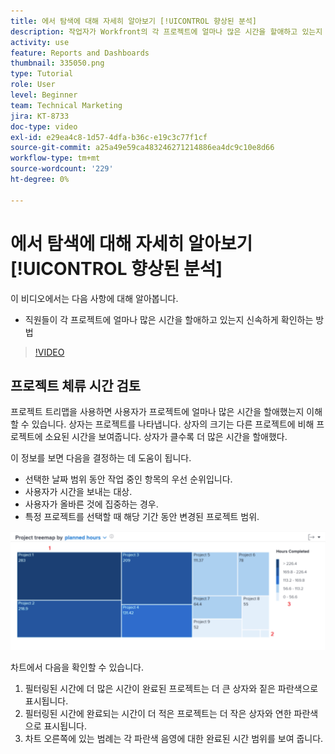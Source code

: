 ```yaml
---
title: 에서 탐색에 대해 자세히 알아보기 [!UICONTROL 향상된 분석]
description: 작업자가 Workfront의 각 프로젝트에 얼마나 많은 시간을 할애하고 있는지 신속하게 확인하는 방법에 대해 알아봅니다.
activity: use
feature: Reports and Dashboards
thumbnail: 335050.png
type: Tutorial
role: User
level: Beginner
team: Technical Marketing
jira: KT-8733
doc-type: video
exl-id: e29ea4c8-1d57-4dfa-b36c-e19c3c77f1cf
source-git-commit: a25a49e59ca483246271214886ea4dc9c10e8d66
workflow-type: tm+mt
source-wordcount: '229'
ht-degree: 0%

---
```


# 에서 탐색에 대해 자세히 알아보기 [!UICONTROL 향상된 분석]

이 비디오에서는 다음 사항에 대해 알아봅니다.

* 직원들이 각 프로젝트에 얼마나 많은 시간을 할애하고 있는지 신속하게 확인하는 방법

>[!VIDEO](https://video.tv.adobe.com/v/335050/?quality=12&learn=on)

## 프로젝트 체류 시간 검토

프로젝트 트리맵을 사용하면 사용자가 프로젝트에 얼마나 많은 시간을 할애했는지 이해할 수 있습니다. 상자는 프로젝트를 나타냅니다. 상자의 크기는 다른 프로젝트에 비해 프로젝트에 소요된 시간을 보여줍니다. 상자가 클수록 더 많은 시간을 할애했다.

이 정보를 보면 다음을 결정하는 데 도움이 됩니다.

* 선택한 날짜 범위 동안 작업 중인 항목의 우선 순위입니다.
* 사용자가 시간을 보내는 대상.
* 사용자가 올바른 것에 집중하는 경우.
* 특정 프로젝트를 선택할 때 해당 기간 동안 변경된 프로젝트 범위.

![아래 글머리 기호에 설명된 영역에 숫자가 표시된 프로젝트 트리맵을 보여주는 이미지](assets/section-2-7.png)

차트에서 다음을 확인할 수 있습니다.

1. 필터링된 시간에 더 많은 시간이 완료된 프로젝트는 더 큰 상자와 짙은 파란색으로 표시됩니다.
1. 필터링된 시간에 완료되는 시간이 더 적은 프로젝트는 더 작은 상자와 연한 파란색으로 표시됩니다.
1. 차트 오른쪽에 있는 범례는 각 파란색 음영에 대한 완료된 시간 범위를 보여 줍니다.
